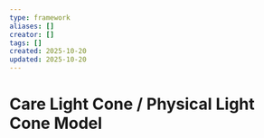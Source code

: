 ```yaml
---
type: framework
aliases: []
creator: []
tags: []
created: 2025-10-20
updated: 2025-10-20
---
```


# Care Light Cone / Physical Light Cone Model


